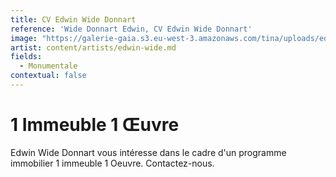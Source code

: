 ```yaml
---
title: CV Edwin Wide Donnart
reference: 'Wide Donnart Edwin, CV Edwin Wide Donnart'
image: "https://galerie-gaia.s3.eu-west-3.amazonaws.com/tina/uploads/edwin-wide-donnart/GAIÌ\x88A STUDIO FICHE WIDE 2_page-0002.jpg"
artist: content/artists/edwin-wide.md
fields:
  - Monumentale
contextual: false
---
```


# 1 Immeuble 1  Œuvre 

Edwin Wide Donnart vous intéresse dans le cadre d'un programme immobilier 1 immeuble 1 Oeuvre. Contactez-nous.
